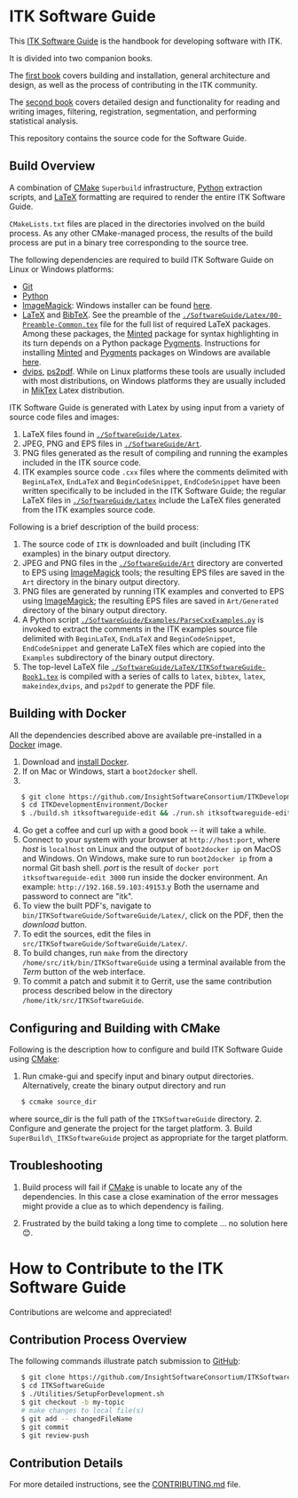 ITK Software Guide
==================

This [ITK Software Guide] is the handbook for developing software with ITK.

It is divided into two companion books.

The [first book] covers
building and installation, general architecture and design, as well as the
process of contributing in the ITK community.

The [second book] covers
detailed design and functionality for reading and writing images, filtering,
registration, segmentation, and performing statistical analysis.

This repository contains the source code for the Software Guide.

Build Overview
--------------

A combination of [CMake]
`Superbuild` infrastructure, [Python] extraction scripts, and [LaTeX]
formatting are required to render the entire ITK Software Guide.

`CMakeLists.txt` files are placed in the directories
involved on the build process. As any other CMake-managed process, the results
of the build process are put in a binary tree corresponding to the source tree.

The following dependencies are required to build ITK Software Guide on Linux or
Windows platforms:

  * [Git]
  * [Python]
  * [ImageMagick]: Windows installer can be found
    [here](https://www.imagemagick.org/script/download.php#windows).
  * [LaTeX] and [BibTeX]. See the preamble of the
    [`./SoftwareGuide/Latex/00-Preamble-Common.tex`] file for the full list of
    required LaTeX packages. Among these packages, the [Minted] package for
    syntax highlighting in its turn depends on a Python package [Pygments].
    Instructions for installing [Minted] and [Pygments] packages on Windows are
    available [here](https://minted.googlecode.com/files/minted.pdf).
  * [dvips], [ps2pdf]. While on Linux platforms these tools are usually
    included with most distributions, on Windows platforms they are usually
    included in [MikTex] Latex distribution.

ITK Software Guide is generated with Latex by using input from a variety of
source code files and images:

  1. LaTeX files found in [`./SoftwareGuide/Latex`].
  2. JPEG, PNG and EPS files in [`./SoftwareGuide/Art`].
  3. PNG files generated as the result of compiling and running the examples
     included in the ITK source code.
  3. ITK examples source code `.cxx` files where the comments delimited with
     `BeginLaTeX`, `EndLaTeX` and `BeginCodeSnippet`, `EndCodeSnippet` have
     been written specifically to be included in the ITK Software Guide; the
     regular LaTeX files in [`./SoftwareGuide/Latex`] include the LaTeX files
     generated from the ITK examples source code.

Following is a brief description of the build process:

  1. The source code of `ITK` is downloaded and built (including ITK
     examples) in the binary output directory.
  2. JPEG and PNG files in the [`./SoftwareGuide/Art`] directory are converted
     to EPS using [ImageMagick] tools; the resulting EPS files are saved in the
     `Art` directory in the binary output directory.
  3. PNG files are generated by running ITK examples and converted to EPS using
     [ImageMagick]; the resulting EPS files are saved in `Art/Generated`
     directory of the binary output directory.
  4. A Python script
     [`./SoftwareGuide/Examples/ParseCxxExamples.py`](https://github.com/InsightSoftwareConsortium/ITKSoftwareGuide/blob/master/SoftwareGuide/Examples/ParseCxxExamples.py)
     is invoked to extract the comments in the ITK examples source file
     delimited with `BeginLaTeX`, `EndLaTeX` and `BeginCodeSnippet`,
     `EndCodeSnippet` and generate LaTeX files which are copied into the
     `Examples` subdirectory of the binary output directory.
  5. The top-level LaTeX file
     [`./SoftwareGuide/LaTeX/ITKSoftwareGuide-Book1.tex`](https://github.com/InsightSoftwareConsortium/ITKSoftwareGuide/blob/master/SoftwareGuide/Latex/ITKSoftwareGuide-Book1.tex)
     is compiled with a series of calls to `latex`, `bibtex`, `latex`,
     `makeindex`,`dvips`, and `ps2pdf` to generate the PDF file.

Building with Docker
--------------------

All the dependencies described above are available pre-installed in a [Docker]
image.

  1. Download and [install Docker](http://docs.docker.com/installation/).
  2. If on Mac or Windows, start a `boot2docker` shell.
  3.
```sh
   $ git clone https://github.com/InsightSoftwareConsortium/ITKDevelopmentEnvironment.git
   $ cd ITKDevelopmentEnvironment/Docker
   $ ./build.sh itksoftwareguide-edit && ./run.sh itksoftwareguide-edit
```
  4. Go get a coffee and curl up with a good book -- it will take a while.
  5. Connect to your system with your browser at `http://host:port`, where
     *host* is `localhost` on Linux and the output of `boot2docker ip` on MacOS and
     Windows. On Windows, make sure to run `boot2docker ip` from a normal Git
     bash shell.
     *port* is the result of `docker port itksoftwareguide-edit 3000` run
     inside the docker environment. An example: `http://192.168.59.103:49153`.y
     Both the username and password to connect are "itk".
  6. To view the built PDF's, navigate to `bin/ITKSoftwareGuide/SoftwareGuide/Latex/`,
     click on the PDF, then the *download* button.
  7. To edit the sources, edit the files in `src/ITKSoftwareGuide/SoftwareGuide/Latex/`.
  9. To build changes, run `make` from the directory `/home/src/itk/bin/ITKSoftwareGuide`
     using a terminal available from the *Term* button of the web interface.
  8. To commit a patch and submit it to Gerrit, use the same contribution process
     described below in the directory `/home/itk/src/ITKSoftwareGuide`.

Configuring and Building with CMake
-----------------------------------

Following is the description how to configure and build ITK Software Guide using
[CMake]:

  1. Run cmake-gui and specify input and binary output directories.
     Alternatively, create the binary output directory and run
```sh
   $ ccmake source_dir
```
where source_dir is the full path of the `ITKSoftwareGuide` directory.
  2. Configure and generate the project for the target platform.
  3. Build `SuperBuild\_ITKSoftwareGuide` project as appropriate for the target
     platform.

Troubleshooting
---------------

  1. Build process will fail if [CMake] is unable to locate any of the
     dependencies. In this case a close examination of the error messages might
     provide a clue as to which dependency is failing.

  2. Frustrated by the build taking a long time to complete
     ... no solution here :blush:.

How to Contribute to the ITK Software Guide
===========================================

Contributions are welcome and appreciated!

Contribution Process Overview
-----------------------------

The following commands illustrate patch submission to [GitHub]:

```sh
   $ git clone https://github.com/InsightSoftwareConsortium/ITKSoftwareGuide.git
   $ cd ITKSoftwareGuide
   $ ./Utilities/SetupForDevelopment.sh
   $ git checkout -b my-topic
   # make changes to local file(s)
   $ git add -- changedFileName
   $ git commit
   $ git review-push
```

Contribution Details
--------------------

For more detailed instructions, see the [CONTRIBUTING.md](CONTRIBUTING.md) file.



[`./SoftwareGuide/Art`]: https://github.com/InsightSoftwareConsortium/ITKSoftwareGuide/tree/master/SoftwareGuide/Art
[`./SoftwareGuide/Latex`]: https://github.com/InsightSoftwareConsortium/ITKSoftwareGuide/tree/master/SoftwareGuide/Latex
[`./SoftwareGuide/Latex/00-Preamble-Common.tex`]: https://github.com/InsightSoftwareConsortium/ITKSoftwareGuide/blob/master/SoftwareGuide/Latex/00-Preamble-Common.tex

[ITK Software Guide]: https://itk.org/ITKSoftwareGuide/html/
[first book]: https://itk.org/ITKSoftwareGuide/html/Book1/ITKSoftwareGuide-Book1.html
[second book]: https://itk.org/ITKSoftwareGuide/html/Book2/ITKSoftwareGuide-Book2.html
[CMake]: https://cmake.org/
[GitHub]: https://github.com/

[BibTeX]: http://www.bibtex.org/
[Docker]: https://www.docker.com/
[dvips]: http://tug.org/texinfohtml/dvips.html
[Git]: https://git-scm.com/
[ImageMagick]: https://www.imagemagick.org
[LaTeX]: https://www.latex-project.org//
[Minted]: https://ctan.org/pkg/minted?lang=en
[MikTex]: https://miktex.org/
[ps2pdf]: https://www.ps2pdf.com/
[Pygments]: http://pygments.org/
[Python]: https://www.python.org/
